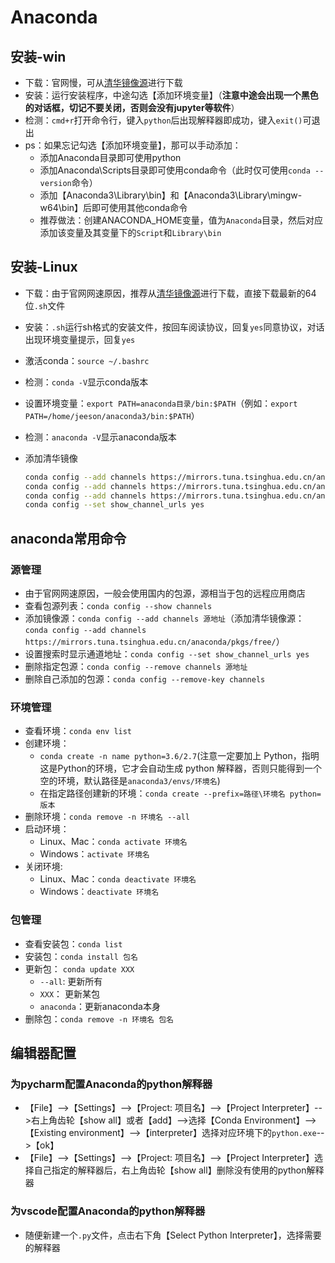# Anaconda

## 安装-win

- 下载：官网慢，可从[清华镜像源](https://mirrors.tuna.tsinghua.edu.cn/anaconda/archive/)进行下载
- 安装：运行安装程序，中途勾选【添加环境变量】（**注意中途会出现一个黑色的对话框，切记不要关闭，否则会没有jupyter等软件**）
- 检测：`cmd+r`打开命令行，键入`python`后出现解释器即成功，键入`exit()`可退出
- ps：如果忘记勾选【添加环境变量】，那可以手动添加：
  - 添加Anaconda目录即可使用python
  - 添加Anaconda\Scripts目录即可使用conda命令（此时仅可使用`conda --version`命令）
  - 添加【Anaconda3\Library\bin】和【Anaconda3\Library\mingw-w64\bin】后即可使用其他conda命令
  - 推荐做法：创建ANACONDA_HOME变量，值为`Anaconda`目录，然后对应添加该变量及其变量下的`Script`和`Library\bin`

## 安装-Linux

- 下载：由于官网网速原因，推荐从[清华镜像源](https://mirrors.tuna.tsinghua.edu.cn/anaconda/archive/)进行下载，直接下载最新的64位`.sh`文件
- 安装：`.sh`运行sh格式的安装文件，按回车阅读协议，回复`yes`同意协议，对话出现环境变量提示，回复`yes`
- 激活conda：`source ~/.bashrc`
- 检测：`conda -V`显示conda版本
- 设置环境变量：`export PATH=anaconda目录/bin:$PATH`（例如：`export PATH=/home/jeeson/anaconda3/bin:$PATH`）
- 检测：`anaconda -V`显示anaconda版本
- 添加清华镜像

  ```bash
  conda config --add channels https://mirrors.tuna.tsinghua.edu.cn/anaconda/pkgs/free
  conda config --add channels https://mirrors.tuna.tsinghua.edu.cn/anaconda/cloud/conda-forge
  conda config --add channels https://mirrors.tuna.tsinghua.edu.cn/anaconda/cloud/bioconda
  conda config --set show_channel_urls yes
  ```

## anaconda常用命令

### 源管理

- 由于官网网速原因，一般会使用国内的包源，源相当于包的远程应用商店
- 查看包源列表：`conda config --show channels`
- 添加镜像源：`conda config --add channels 源地址`（添加清华镜像源：`conda config --add channels https://mirrors.tuna.tsinghua.edu.cn/anaconda/pkgs/free/`）
- 设置搜索时显示通道地址：`conda config --set show_channel_urls yes`
- 删除指定包源：`conda config --remove channels 源地址`
- 删除自己添加的包源：`conda config --remove-key channels`

### 环境管理

- 查看环境：`conda env list`
- 创建环境：
  - `conda create -n name python=3.6/2.7`(注意一定要加上 Python，指明这是Python的环境，它才会自动生成 python 解释器，否则只能得到一个空的环境，默认路径是`anaconda3/envs/环境名`)
  - 在指定路径创建新的环境：`conda create --prefix=路径\环境名 python=版本`
- 删除环境：`conda remove -n 环境名 --all`
- 启动环境：
  - Linux、Mac：`conda activate 环境名`
  - Windows：`activate 环境名`
- 关闭环境:
  - Linux、Mac：`conda deactivate 环境名`
  - Windows：`deactivate 环境名`

### 包管理

- 查看安装包：`conda list`
- 安装包：`conda install 包名`
- 更新包： `conda update XXX`
  - `--all`: 更新所有
  - `XXX`： 更新某包
  - `anaconda`：更新anaconda本身
- 删除包：`conda remove -n 环境名 包名`

## 编辑器配置

### 为pycharm配置Anaconda的python解释器

- 【File】-->【Settings】-->【Project: 项目名】-->【Project Interpreter】-->右上角齿轮【show all】或者【add】-->选择【Conda Environment】-->【Existing environment】-->【interpreter】选择对应环境下的`python.exe`-->【ok】
- 【File】-->【Settings】-->【Project: 项目名】-->【Project Interpreter】选择自己指定的解释器后，右上角齿轮【show all】删除没有使用的python解释器

### 为vscode配置Anaconda的python解释器

- 随便新建一个`.py`文件，点击右下角【Select Python Interpreter】，选择需要的解释器
